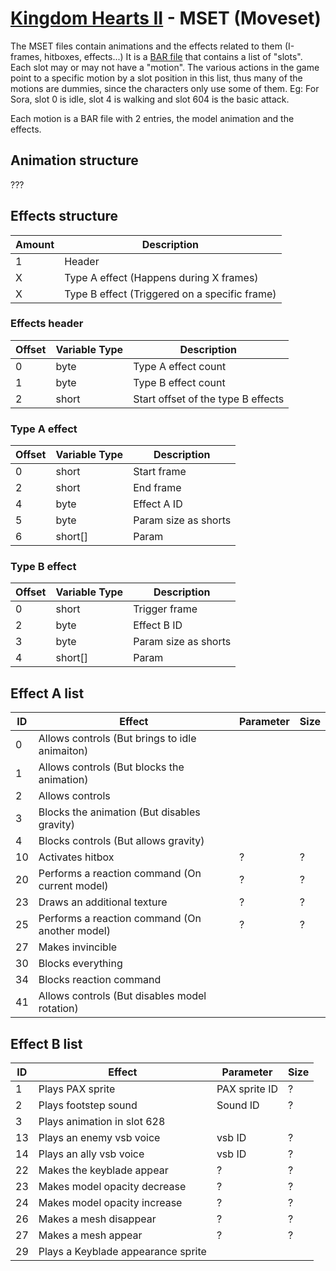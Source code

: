 # [Kingdom Hearts II](../../index.md) - MSET (Moveset)

The MSET files contain animations and the effects related to them (I-frames, hitboxes, effects...)
It is a [BAR file](bar.md) that contains a list of "slots". Each slot may or may not have a "motion".
The various actions in the game point to a specific motion by a slot position in this list, thus many of the motions are dummies, since the characters only use some of them.
Eg: For Sora, slot 0 is idle, slot 4 is walking and slot 604 is the basic attack.

Each motion is a BAR file with 2 entries, the model animation and the effects.

## Animation structure

???

## Effects structure

| Amount | Description |
|--------|---------------|
| 1 	 |  Header
| X 	 |  Type A effect (Happens during X frames)
| X 	 |  Type B effect (Triggered on a specific frame)

### Effects header

| Offset | Variable Type | Description |
|--------|---------------|-------------|
| 0 	 | byte | Type A effect count
| 1 	 | byte | Type B effect count
| 2 	 | short | Start offset of the type B effects

### Type A effect

| Offset | Variable Type | Description |
|--------|---------------|-------------|
| 0 	 | short | Start frame
| 2 	 | short | End frame
| 4 	 | byte | Effect A ID
| 5 	 | byte | Param size as shorts
| 6 	 | short[] | Param

### Type B effect

| Offset | Variable Type | Description |
|--------|---------------|-------------|
| 0 	 | short | Trigger frame
| 2 	 | byte | Effect B ID
| 3 	 | byte | Param size as shorts
| 4 	 | short[] | Param

## Effect A list

| ID | Effect | Parameter | Size
|--------|---------------|-------------|-------------|
| 0 	 | Allows controls (But brings to idle animaiton) | 
| 1 	 | Allows controls (But blocks the animation) | 
| 2 	 | Allows controls | 
| 3 	 | Blocks the animation (But disables gravity) | 
| 4 	 | Blocks controls (But allows gravity) | 
| 10 	 | Activates hitbox | ? | ?
| 20 	 | Performs a reaction command (On current model) | ? | ?
| 23 	 | Draws an additional texture | ? | ?
| 25 	 | Performs a reaction command (On another model) | ? | ?
| 27 	 | Makes invincible | 
| 30 	 | Blocks everything | 
| 34 	 | Blocks reaction command | 
| 41 	 | Allows controls (But disables model rotation) | 

## Effect B list

| ID | Effect | Parameter | Size
|--------|---------------|-------------|-------------|
| 1 	 | Plays PAX sprite | PAX sprite ID | ?
| 2 	 | Plays footstep sound | Sound ID | ?
| 3 	 | Plays animation in slot 628 | 
| 13 	 | Plays an enemy vsb voice | vsb ID | ?
| 14 	 | Plays an ally vsb voice | vsb ID | ?
| 22 	 | Makes the keyblade appear | ? | ?
| 23 	 | Makes model opacity decrease | ? | ?
| 24 	 | Makes model opacity increase | ? | ?
| 26 	 | Makes a mesh disappear | ? | ?
| 27 	 | Makes a mesh appear | ? | ?
| 29 	 | Plays a Keyblade appearance sprite | 